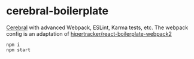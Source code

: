 # cerebral-boilerplate

[Cerebral](http://www.cerebraljs.com) with advanced Webpack, ESLint, Karma tests, etc. The webpack config is an adaptation of [hipertracker/react-boilerplate-webpack2](https://bitbucket.org/hipertracker/react-boilerplate-webpack2)

```
npm i
npm start
```
